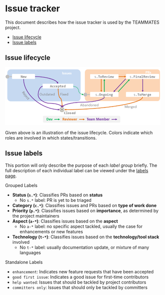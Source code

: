 # Issue tracker

This document describes how the issue tracker is used by the TEAMMATES project.

* [Issue lifecycle](#issue-lifecycle)
* [Issue labels](#issue-labels)

## Issue lifecycle

<img src="images/IssueLifecycle.png" width="600">

Given above is an illustration of the issue lifecycle.
Colors indicate which roles are involved in which states/transitions.

## Issue labels

This portion will only describe the purpose of each *label group* briefly.
The full description of each individual label can be viewed under the [labels page](https://github.com/TEAMMATES/teammates/labels).

Grouped Labels
* **Status (`s.*`)**: Classifies PRs based on **status**
  * No `s.*` label: PR is yet to be triaged
* **Category (`c.*`)**: Classifies issues and PRs based on **type of work done**
* **Priority (`p.*`)**: Classifies issues based on **importance**, as determined by the project maintainers
* **Aspect (`a-*`)**: Classifies issues based on the **aspect**
  * No `a-*` label: no specific aspect tackled, usually the case for enhancements or new features
* **Technology (`t-*`)**: Classifies issues based on the **technology/tool stack** involved
  * No `t-*` label: usually documentation update, or mixture of many languages
  
Standalone Labels
* `enhancement`: Indicates new feature requests that have been accepted
* `good first issue`: Indicates a good issue for first-time contributors
* `help wanted`: Issues that should be tackled by project contributors
* `committers only`: Issues that should only be tackled by committers

